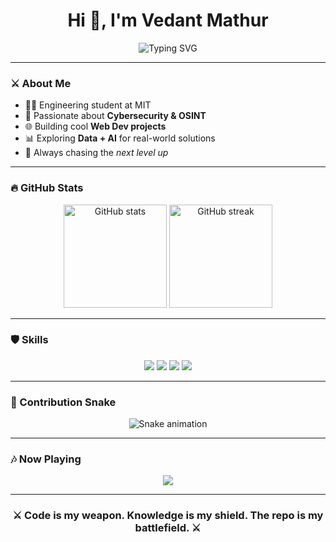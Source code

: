 <!-- Epic GitHub Profile README -->

<h1 align="center">Hi 👋, I'm Vedant Mathur</h1>

<p align="center">
  <img src="https://readme-typing-svg.herokuapp.com?font=Fira+Code&size=24&duration=2500&pause=1000&color=00F720&center=true&vCenter=true&width=600&lines=Engineer+%F0%9F%9A%80;Cybersecurity+Enthusiast+%F0%9F%94%90;Web+Developer+%E2%9A%A1;OSINT+Explorer+%F0%9F%95%B5%EF%B8%8F;Always+learning+new+stuff+%F0%9F%92%AB" alt="Typing SVG" />
</p>

---

### ⚔️ About Me
- 🧑‍💻 Engineering student at MIT  
- 🔐 Passionate about **Cybersecurity & OSINT**  
- 🌐 Building cool **Web Dev projects**  
- 📊 Exploring **Data + AI** for real-world solutions  
- 🚀 Always chasing the *next level up*  

---

### 🔥 GitHub Stats
<p align="center">
  <img src="https://github-readme-stats.vercel.app/api?username=vedantmathur&show_icons=true&theme=tokyonight" alt="GitHub stats" height="165"/>
  <img src="https://github-readme-streak-stats.herokuapp.com/?user=vedantmathur&theme=tokyonight" alt="GitHub streak" height="165"/>
</p>

---

### 🛡️ Skills
<p align="center">
  <img src="https://img.shields.io/badge/Cybersecurity-%F0%9F%94%90-blue?style=for-the-badge" />
  <img src="https://img.shields.io/badge/Web%20Dev-%E2%9A%A1-yellow?style=for-the-badge" />
  <img src="https://img.shields.io/badge/OSINT-%F0%9F%95%B5%EF%B8%8F-red?style=for-the-badge" />
  <img src="https://img.shields.io/badge/Data%20Analysis-%F0%9F%93%8A-green?style=for-the-badge" />
</p>

---

### 🐍 Contribution Snake
<p align="center">
  <img src="https://github.com/vedantmathur/vedantmathur/blob/output/snake.svg" alt="Snake animation" />
</p>

---

### 🎶 Now Playing
<p align="center">
  <img src="https://spotify-github-profile.vercel.app/api/view?uid=31gm2hvsbse5kh3w5cnd7n53x2xm&cover_image=true&theme=default&show_offline=true&background_color=121212&interchange=false" />
</p>

---

<h3 align="center">⚔️ Code is my weapon. Knowledge is my shield. The repo is my battlefield. ⚔️</h3>
